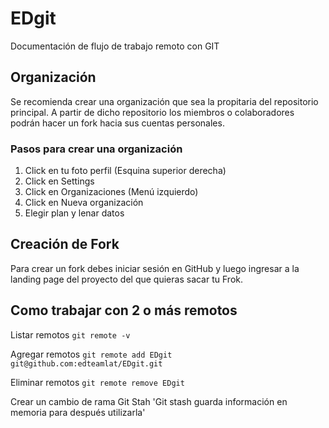 # EDgit
Documentación de flujo de trabajo remoto con GIT

## Organización

Se recomienda crear una organización que sea la propitaria del repositorio principal. A partir de dicho repositorio los miembros o colaboradores podrán hacer un fork hacia sus cuentas personales.

### Pasos para crear una organización

1. Click en tu foto perfil (Esquina superior derecha)
2. Click en Settings
3. Click en Organizaciones (Menú izquierdo)
4. Click en Nueva organización
5. Elegir plan y lenar datos

## Creación de Fork

Para crear un fork debes iniciar sesión en GitHub y luego ingresar a la landing page del proyecto del que quieras sacar tu Frok.

## Como trabajar con 2 o más remotos

Listar remotos
`git remote -v`

Agregar remotos
`git remote add EDgit git@github.com:edteamlat/EDgit.git`

Eliminar remotos
`git remote remove EDgit`

Crear un cambio de rama Git Stah
'Git stash guarda información en memoria para después utilizarla'
